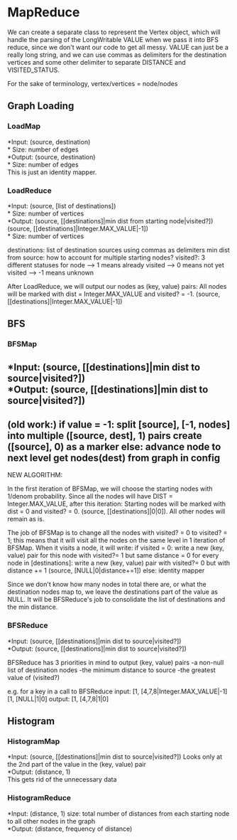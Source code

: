 MapReduce
=========

We can create a separate class to represent the Vertex object, which will handle the parsing of the LongWritable VALUE when we pass it into BFS reduce, since we don't want our code to get all messy. VALUE can just be a really long string, and we can use commas as delimiters for the destination vertices and some other delimiter to separate DISTANCE and VISITED_STATUS.

For the sake of terminology, vertex/vertices = node/nodes

## Graph Loading
### LoadMap
*Input: (source, destination)  
    * Size: number of edges  
*Output: (source, destination)   
    * Size: number of edges  
This is just an identity mapper.  

### LoadReduce
*Input: (source, [list of destinations])  
    * Size: number of vertices  
*Output: (source, [[destinations]|min dist from starting node|visited?])
	 (source, [[destinations]|Integer.MAX_VALUE|-1])  
    * Size: number of vertices

destinations: list of destination sources using commas as delimiters
min dist from source: how to account for multiple starting nodes?
visited?: 3 different statuses for node
--> 1 means already visited
--> 0 means not yet visited
--> -1 means unknown

After LoadReduce, we will output our nodes as (key, value) pairs:
All nodes will be marked with dist = Integer.MAX_VALUE and visited? = -1.
    	  (source, [[destinations]|Integer.MAX_VALUE|-1])

## BFS
### BFSMap  
*Input: (source, [[destinations]|min dist to source|visited?])  
*Output: (source, [[destinations]|min dist to source|visited?])
---------------------------------
(old work:)
if value = -1:
	split [source], [-1, nodes] into multiple ([source, dest], 1) pairs
	create ([source], 0) as a marker
else:
	advance node to next level
	get nodes(dest) from graph in config 
---------------------------------

NEW ALGORITHM:

In the first iteration of BFSMap, we will choose the starting nodes with 1/denom probability. Since all the nodes will have DIST = Integer.MAX_VALUE, after this iteration:
   Starting nodes will be marked with dist = 0 and visited? = 0.
	 (source, [[destinations]|0|0]).
All other nodes will remain as is.

The job of BFSMap is to change all the nodes with visited? = 0 to visited? = 1; this means that it will visit all the nodes on the same level in 1 iteration of BFSMap. When it visits a node, it will write:
if visited = 0:
   write a new (key, value) pair for this node with visited?= 1 but same distance = 0
   for every node in [destinations]:
   write a new (key, value) pair with visited?= 0 but with distance += 1
   (source, [NULL|0|distance+=1])
else:
   identity mapper

Since we don't know how many nodes in total there are, or what the destination nodes map to, we leave the destinations part of the value as NULL. It will be BFSReduce's job to consolidate the list of destinations and the min distance.


### BFSReduce
*Input: (source, [[destinations]|min dist to source|visited?])  
*Output: (source, [[destinations]|min dist to source|visited?])

BFSReduce has 3 priorities in mind to output (key, value) pairs
-a non-null list of destination nodes
-the minimum distance to source
-the greatest value of (visited?)

e.g. for a key in a call to BFSReduce
input:
[1, [4,7,8|Integer.MAX_VALUE|-1]
[1, [NULL|1|0]
output:
[1, [4,7,8|1|0]

## Histogram
### HistogramMap
*Input: (source, [[destinations]|min dist to source|visited?])
	Looks only at the 2nd part of the value in the (key, value) pair  
*Output: (distance, 1)  
This gets rid of the unnecessary data  

### HistogramReduce
*Input: (distance, 1)
size: total number of distances from each starting node to all other nodes in the graph  
*Output: (distance, frequency of distance)


